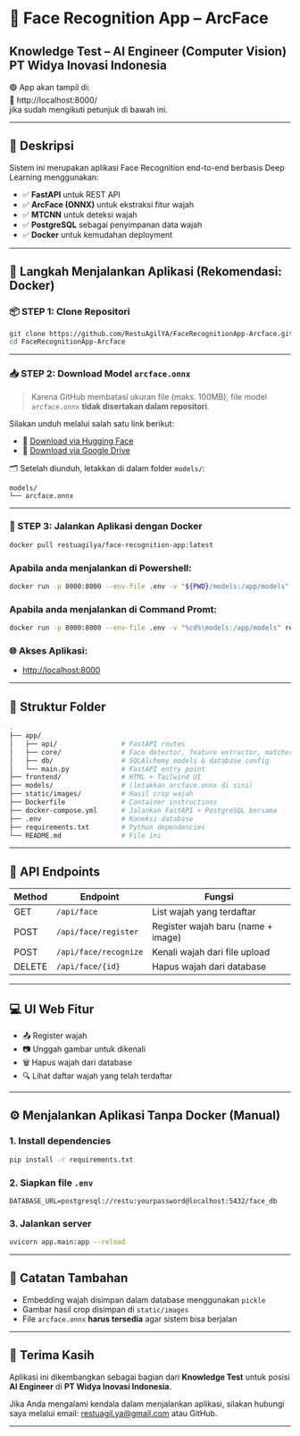 # 🧠 Face Recognition App – ArcFace
**Knowledge Test – AI Engineer (Computer Vision)**  
**PT Widya Inovasi Indonesia**
---

🟢 App akan tampil di:  
📍 http://localhost:8000/  
jika sudah mengikuti petunjuk di bawah ini.

---

## 📸 Deskripsi

Sistem ini merupakan aplikasi Face Recognition end-to-end berbasis Deep Learning menggunakan:
- ✅ **FastAPI** untuk REST API
- ✅ **ArcFace (ONNX)** untuk ekstraksi fitur wajah
- ✅ **MTCNN** untuk deteksi wajah
- ✅ **PostgreSQL** sebagai penyimpanan data wajah
- ✅ **Docker** untuk kemudahan deployment

---

## 🚀 Langkah Menjalankan Aplikasi (Rekomendasi: Docker)

### 📦 STEP 1: Clone Repositori

```bash
git clone https://github.com/RestuAgilYA/FaceRecognitionApp-Arcface.git
cd FaceRecognitionApp-Arcface
````

---

### 📥 STEP 2: Download Model `arcface.onnx`

> Karena GitHub membatasi ukuran file (maks. 100MB), file model `arcface.onnx` **tidak disertakan dalam repositori**.

Silakan unduh melalui salah satu link berikut:

* 📎 [Download via Hugging Face](https://huggingface.co/FoivosPar/Arc2Face/resolve/da2f1e9aa3954dad093213acfc9ae75a68da6ffd/arcface.onnx?download=true)
* 📎 [Download via Google Drive](https://drive.google.com/file/d/1oKa0_0Z4_YVfBSd1zIVpYT_JkZ7OrgLt/view?usp=sharing)

🗂 Setelah diunduh, letakkan di dalam folder `models/`:

```
models/
└── arcface.onnx
```

---

### 🐳 STEP 3: Jalankan Aplikasi dengan Docker

```bash
docker pull restuagilya/face-recognition-app:latest
```
### Apabila anda menjalankan di Powershell:
```bash
docker run -p 8000:8000 --env-file .env -v "${PWD}/models:/app/models" restuagilya/face-recognition-app:latest
```
### Apabila anda menjalankan di Command Promt:
```bash
docker run -p 8000:8000 --env-file .env -v "%cd%\models:/app/models" restuagilya/face-recognition-app:latest
```

### 🌐 Akses Aplikasi:

* [http://localhost:8000](http://localhost:8000)

---

## 📁 Struktur Folder

```bash
.
├── app/
│   ├── api/                # FastAPI routes
│   ├── core/               # Face detector, feature extractor, matcher
│   ├── db/                 # SQLAlchemy models & database config
│   └── main.py             # FastAPI entry point
├── frontend/               # HTML + Tailwind UI
├── models/                 # (letakkan arcface.onnx di sini)
├── static/images/          # Hasil crop wajah
├── Dockerfile              # Container instructions
├── docker-compose.yml      # Jalankan FastAPI + PostgreSQL bersama
├── .env                    # Koneksi database
├── requirements.txt        # Python dependencies
└── README.md               # File ini
```

---

## 🔧 API Endpoints

| Method | Endpoint              | Fungsi                             |
| ------ | --------------------- | ---------------------------------- |
| GET    | `/api/face`           | List wajah yang terdaftar          |
| POST   | `/api/face/register`  | Register wajah baru (name + image) |
| POST   | `/api/face/recognize` | Kenali wajah dari file upload      |
| DELETE | `/api/face/{id}`      | Hapus wajah dari database          |

---

## 💻 UI Web Fitur

* 📤 Register wajah
* 📷 Unggah gambar untuk dikenali
* 🗑️ Hapus wajah dari database
* 🔍 Lihat daftar wajah yang telah terdaftar

---

## ⚙️ Menjalankan Aplikasi Tanpa Docker (Manual)

### 1. Install dependencies

```bash
pip install -r requirements.txt
```

### 2. Siapkan file `.env`

```env
DATABASE_URL=postgresql://restu:yourpassword@localhost:5432/face_db
```

### 3. Jalankan server

```bash
uvicorn app.main:app --reload
```

---

## 📝 Catatan Tambahan

* Embedding wajah disimpan dalam database menggunakan `pickle`
* Gambar hasil crop disimpan di `static/images`
* File `arcface.onnx` **harus tersedia** agar sistem bisa berjalan

---

## 🙌 Terima Kasih

Aplikasi ini dikembangkan sebagai bagian dari **Knowledge Test**
untuk posisi **AI Engineer** di **PT Widya Inovasi Indonesia**.

Jika Anda mengalami kendala dalam menjalankan aplikasi, silakan hubungi saya melalui email: restuagil.ya@gmail.com atau GitHub.

---
